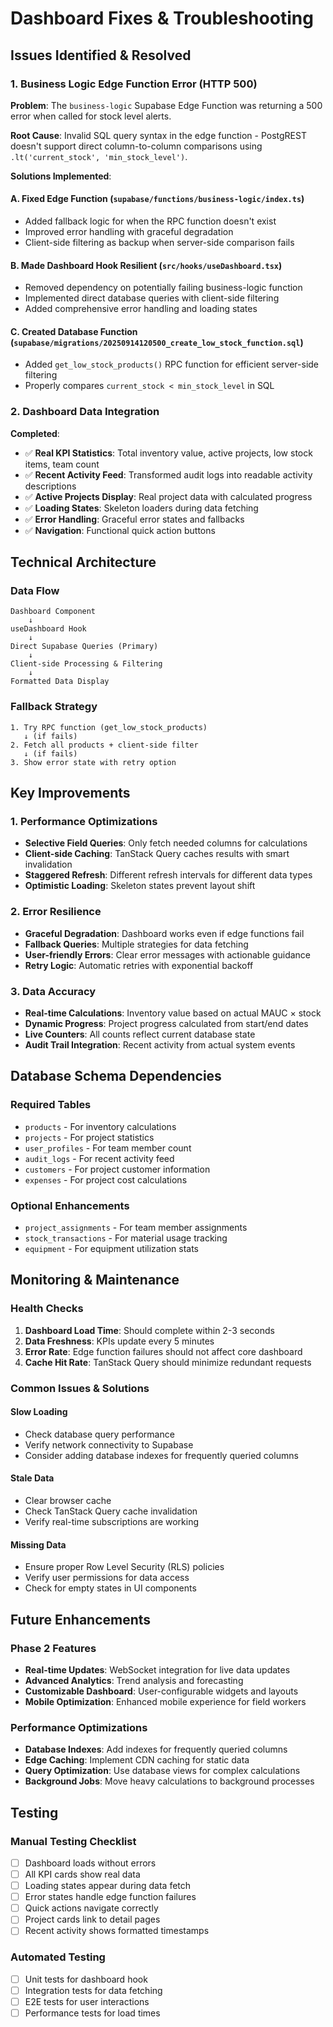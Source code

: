 # Dashboard Fixes & Troubleshooting

## Issues Identified & Resolved

### 1. **Business Logic Edge Function Error (HTTP 500)**

**Problem**: The `business-logic` Supabase Edge Function was returning a 500 error when called for stock level alerts.

**Root Cause**: Invalid SQL query syntax in the edge function - PostgREST doesn't support direct column-to-column comparisons using `.lt('current_stock', 'min_stock_level')`.

**Solutions Implemented**:

#### A. **Fixed Edge Function** (`supabase/functions/business-logic/index.ts`)
- Added fallback logic for when the RPC function doesn't exist
- Improved error handling with graceful degradation
- Client-side filtering as backup when server-side comparison fails

#### B. **Made Dashboard Hook Resilient** (`src/hooks/useDashboard.tsx`)
- Removed dependency on potentially failing business-logic function
- Implemented direct database queries with client-side filtering
- Added comprehensive error handling and loading states

#### C. **Created Database Function** (`supabase/migrations/20250914120500_create_low_stock_function.sql`)
- Added `get_low_stock_products()` RPC function for efficient server-side filtering
- Properly compares `current_stock < min_stock_level` in SQL

### 2. **Dashboard Data Integration**

**Completed**:
- ✅ **Real KPI Statistics**: Total inventory value, active projects, low stock items, team count
- ✅ **Recent Activity Feed**: Transformed audit logs into readable activity descriptions
- ✅ **Active Projects Display**: Real project data with calculated progress
- ✅ **Loading States**: Skeleton loaders during data fetching
- ✅ **Error Handling**: Graceful error states and fallbacks
- ✅ **Navigation**: Functional quick action buttons

## Technical Architecture

### Data Flow
```
Dashboard Component
    ↓
useDashboard Hook
    ↓
Direct Supabase Queries (Primary)
    ↓
Client-side Processing & Filtering
    ↓
Formatted Data Display
```

### Fallback Strategy
```
1. Try RPC function (get_low_stock_products)
   ↓ (if fails)
2. Fetch all products + client-side filter
   ↓ (if fails)
3. Show error state with retry option
```

## Key Improvements

### 1. **Performance Optimizations**
- **Selective Field Queries**: Only fetch needed columns for calculations
- **Client-side Caching**: TanStack Query caches results with smart invalidation
- **Staggered Refresh**: Different refresh intervals for different data types
- **Optimistic Loading**: Skeleton states prevent layout shift

### 2. **Error Resilience**
- **Graceful Degradation**: Dashboard works even if edge functions fail
- **Fallback Queries**: Multiple strategies for data fetching
- **User-friendly Errors**: Clear error messages with actionable guidance
- **Retry Logic**: Automatic retries with exponential backoff

### 3. **Data Accuracy**
- **Real-time Calculations**: Inventory value based on actual MAUC × stock
- **Dynamic Progress**: Project progress calculated from start/end dates
- **Live Counters**: All counts reflect current database state
- **Audit Trail Integration**: Recent activity from actual system events

## Database Schema Dependencies

### Required Tables
- `products` - For inventory calculations
- `projects` - For project statistics
- `user_profiles` - For team member count
- `audit_logs` - For recent activity feed
- `customers` - For project customer information
- `expenses` - For project cost calculations

### Optional Enhancements
- `project_assignments` - For team member assignments
- `stock_transactions` - For material usage tracking
- `equipment` - For equipment utilization stats

## Monitoring & Maintenance

### Health Checks
1. **Dashboard Load Time**: Should complete within 2-3 seconds
2. **Data Freshness**: KPIs update every 5 minutes
3. **Error Rate**: Edge function failures should not affect core dashboard
4. **Cache Hit Rate**: TanStack Query should minimize redundant requests

### Common Issues & Solutions

#### **Slow Loading**
- Check database query performance
- Verify network connectivity to Supabase
- Consider adding database indexes for frequently queried columns

#### **Stale Data**
- Clear browser cache
- Check TanStack Query cache invalidation
- Verify real-time subscriptions are working

#### **Missing Data**
- Ensure proper Row Level Security (RLS) policies
- Verify user permissions for data access
- Check for empty states in UI components

## Future Enhancements

### Phase 2 Features
- **Real-time Updates**: WebSocket integration for live data updates
- **Advanced Analytics**: Trend analysis and forecasting
- **Customizable Dashboard**: User-configurable widgets and layouts
- **Mobile Optimization**: Enhanced mobile experience for field workers

### Performance Optimizations
- **Database Indexes**: Add indexes for frequently queried columns
- **Edge Caching**: Implement CDN caching for static data
- **Query Optimization**: Use database views for complex calculations
- **Background Jobs**: Move heavy calculations to background processes

## Testing

### Manual Testing Checklist
- [ ] Dashboard loads without errors
- [ ] All KPI cards show real data
- [ ] Loading states appear during data fetch
- [ ] Error states handle edge function failures
- [ ] Quick actions navigate correctly
- [ ] Project cards link to detail pages
- [ ] Recent activity shows formatted timestamps

### Automated Testing
- [ ] Unit tests for dashboard hook
- [ ] Integration tests for data fetching
- [ ] E2E tests for user interactions
- [ ] Performance tests for load times
